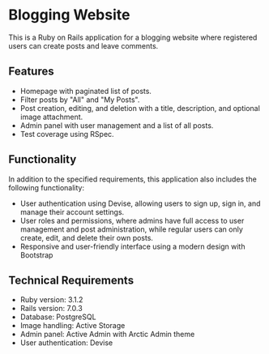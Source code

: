 # Blogging Website

This is a Ruby on Rails application for a blogging website where registered users can create posts and leave comments.

## Features

- Homepage with paginated list of posts.
- Filter posts by "All" and "My Posts".
- Post creation, editing, and deletion with a title, description, and optional image attachment.
- Admin panel with user management and a list of all posts.
- Test coverage using RSpec.

## Functionality

In addition to the specified requirements, this application also includes the following functionality:

- User authentication using Devise, allowing users to sign up, sign in, and manage their account settings.
- User roles and permissions, where admins have full access to user management and post administration, while regular users can only create, edit, and delete their own posts.
- Responsive and user-friendly interface using a modern design with Bootstrap

## Technical Requirements

- Ruby version: 3.1.2
- Rails version: 7.0.3
- Database: PostgreSQL
- Image handling: Active Storage
- Admin panel: Active Admin with Arctic Admin theme
- User authentication: Devise

